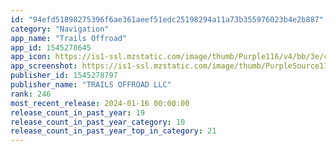 ```yaml
---
id: "94efd51898275396f6ae361aeef51edc25198294a11a73b355976023b4e2b887"
category: "Navigation"
app_name: "Trails Offroad"
app_id: 1545278645
app_icon: https://is1-ssl.mzstatic.com/image/thumb/Purple116/v4/bb/3e/c5/bb3ec5d2-1acc-7628-d434-d0ec3f2bff0e/AppIcon-0-0-1x_U007epad-0-10-0-85-220.png/1024x1024bb.png
app_screenshot: https://is1-ssl.mzstatic.com/image/thumb/PurpleSource114/v4/45/e6/a1/45e6a10b-a84f-92f4-a3b0-92fba9de46ce/163c3809-00d4-4ec4-8b9b-5ec5998cabf7_iPhone_1284x2778_01.png/1284x2778bb.png
publisher_id: 1545278797
publisher_name: "TRAILS OFFROAD LLC"
rank: 246
most_recent_release: 2024-01-16 00:00:00
release_count_in_past_year: 19
release_count_in_past_year_category: 10
release_count_in_past_year_top_in_category: 21
---
```

